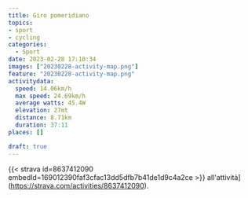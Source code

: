 ```yaml
---
title: Giro pomeridiano
topics:
- sport
- cycling
categories:
  - Sport
date: 2023-02-28 17:10:34
images: ["20230228-activity-map.png"]
feature: "20230228-activity-map.png"
activitydata:
  speed: 14.06km/h
  max speed: 24.69km/h
  average watts: 45.4W
  elevation: 27mt
  distance: 8.71km
  duration: 37:11
places: []

draft: true
---
```






[//]: # ({{< figure src="20230228-activity-map.png" title="map" >}})


{{< strava id=8637412090 embedId=169012390faf3cfac13dd5dfb7b41de1d9c4a2ce >}} all'attività](https://strava.com/activities/8637412090).
